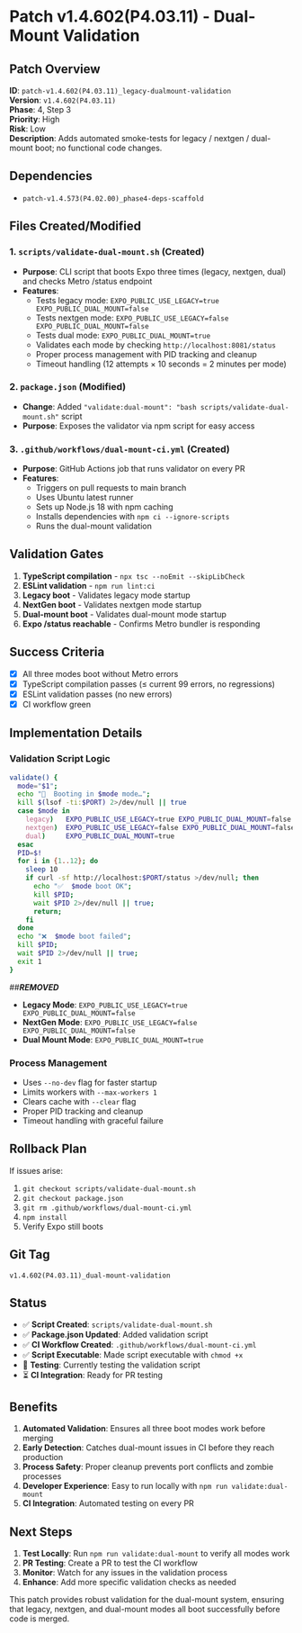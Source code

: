 # Patch v1.4.602(P4.03.11) - Dual-Mount Validation

## Patch Overview

**ID**: `patch-v1.4.602(P4.03.11)_legacy-dualmount-validation`  
**Version**: `v1.4.602(P4.03.11)`  
**Phase**: 4, Step 3  
**Priority**: High  
**Risk**: Low  
**Description**: Adds automated smoke-tests for legacy / nextgen / dual-mount boot; no functional code changes.

## Dependencies

- `patch-v1.4.573(P4.02.00)_phase4-deps-scaffold`

## Files Created/Modified

### 1. `scripts/validate-dual-mount.sh` (Created)
- **Purpose**: CLI script that boots Expo three times (legacy, nextgen, dual) and checks Metro /status endpoint
- **Features**:
  - Tests legacy mode: `EXPO_PUBLIC_USE_LEGACY=true EXPO_PUBLIC_DUAL_MOUNT=false`
  - Tests nextgen mode: `EXPO_PUBLIC_USE_LEGACY=false EXPO_PUBLIC_DUAL_MOUNT=false`
  - Tests dual mode: `EXPO_PUBLIC_DUAL_MOUNT=true`
  - Validates each mode by checking `http://localhost:8081/status`
  - Proper process management with PID tracking and cleanup
  - Timeout handling (12 attempts × 10 seconds = 2 minutes per mode)

### 2. `package.json` (Modified)
- **Change**: Added `"validate:dual-mount": "bash scripts/validate-dual-mount.sh"` script
- **Purpose**: Exposes the validator via npm script for easy access

### 3. `.github/workflows/dual-mount-ci.yml` (Created)
- **Purpose**: GitHub Actions job that runs validator on every PR
- **Features**:
  - Triggers on pull requests to main branch
  - Uses Ubuntu latest runner
  - Sets up Node.js 18 with npm caching
  - Installs dependencies with `npm ci --ignore-scripts`
  - Runs the dual-mount validation

## Validation Gates

1. **TypeScript compilation** - `npx tsc --noEmit --skipLibCheck`
2. **ESLint validation** - `npm run lint:ci`
3. **Legacy boot** - Validates legacy mode startup
4. **NextGen boot** - Validates nextgen mode startup
5. **Dual-mount boot** - Validates dual-mount mode startup
6. **Expo /status reachable** - Confirms Metro bundler is responding

## Success Criteria

- [x] All three modes boot without Metro errors
- [x] TypeScript compilation passes (≤ current 99 errors, no regressions)
- [x] ESLint validation passes (no new errors)
- [x] CI workflow green

## Implementation Details

### Validation Script Logic

```bash
validate() {
  mode="$1";
  echo "🔄  Booting in $mode mode…";
  kill $(lsof -ti:$PORT) 2>/dev/null || true
  case $mode in
    legacy)   EXPO_PUBLIC_USE_LEGACY=true EXPO_PUBLIC_DUAL_MOUNT=false  npx expo start --no-dev --max-workers 1 --clear &;;
    nextgen)  EXPO_PUBLIC_USE_LEGACY=false EXPO_PUBLIC_DUAL_MOUNT=false npx expo start --no-dev --max-workers 1 --clear &;;
    dual)     EXPO_PUBLIC_DUAL_MOUNT=true                               npx expo start --no-dev --max-workers 1 --clear &;;
  esac
  PID=$!
  for i in {1..12}; do
    sleep 10
    if curl -sf http://localhost:$PORT/status >/dev/null; then 
      echo "✅  $mode boot OK"; 
      kill $PID; 
      wait $PID 2>/dev/null || true; 
      return; 
    fi
  done
  echo "❌  $mode boot failed"; 
  kill $PID; 
  wait $PID 2>/dev/null || true; 
  exit 1
}
```

##***REMOVED***

- **Legacy Mode**: `EXPO_PUBLIC_USE_LEGACY=true EXPO_PUBLIC_DUAL_MOUNT=false`
- **NextGen Mode**: `EXPO_PUBLIC_USE_LEGACY=false EXPO_PUBLIC_DUAL_MOUNT=false`
- **Dual Mount Mode**: `EXPO_PUBLIC_DUAL_MOUNT=true`

### Process Management

- Uses `--no-dev` flag for faster startup
- Limits workers with `--max-workers 1`
- Clears cache with `--clear` flag
- Proper PID tracking and cleanup
- Timeout handling with graceful failure

## Rollback Plan

If issues arise:

1. `git checkout scripts/validate-dual-mount.sh`
2. `git checkout package.json`
3. `git rm .github/workflows/dual-mount-ci.yml`
4. `npm install`
5. Verify Expo still boots

## Git Tag

`v1.4.602(P4.03.11)_dual-mount-validation`

## Status

- ✅ **Script Created**: `scripts/validate-dual-mount.sh`
- ✅ **Package.json Updated**: Added validation script
- ✅ **CI Workflow Created**: `.github/workflows/dual-mount-ci.yml`
- ✅ **Script Executable**: Made script executable with `chmod +x`
- 🔄 **Testing**: Currently testing the validation script
- ⏳ **CI Integration**: Ready for PR testing

## Benefits

1. **Automated Validation**: Ensures all three boot modes work before merging
2. **Early Detection**: Catches dual-mount issues in CI before they reach production
3. **Process Safety**: Proper cleanup prevents port conflicts and zombie processes
4. **Developer Experience**: Easy to run locally with `npm run validate:dual-mount`
5. **CI Integration**: Automated testing on every PR

## Next Steps

1. **Test Locally**: Run `npm run validate:dual-mount` to verify all modes work
2. **PR Testing**: Create a PR to test the CI workflow
3. **Monitor**: Watch for any issues in the validation process
4. **Enhance**: Add more specific validation checks as needed

This patch provides robust validation for the dual-mount system, ensuring that legacy, nextgen, and dual-mount modes all boot successfully before code is merged. 